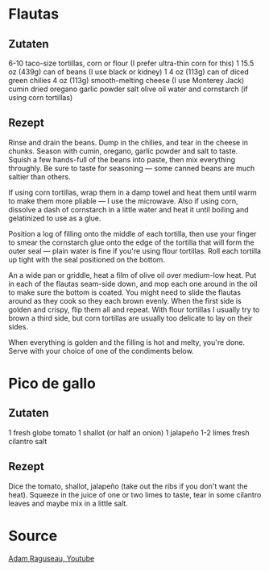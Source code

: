 # Flautas

## Zutaten

6-10 taco-size tortillas, corn or flour (I prefer ultra-thin corn for this)
1 15.5 oz (439g) can of beans (I use black or kidney)
1 4 oz (113g) can of diced green chilies
4 oz (113g) smooth-melting cheese (I use Monterey Jack)
cumin
dried oregano
garlic powder
salt
olive oil
water and cornstarch (if using corn tortillas)

## Rezept

Rinse and drain the beans. Dump in the chilies, and tear in the cheese in chunks. Season with cumin, oregano, garlic powder and salt to taste. Squish a few hands-full of the beans into paste, then mix everything throughly. Be sure to taste for seasoning — some canned beans are much saltier than others.

If using corn tortillas, wrap them in a damp towel and heat them until warm to make them more pliable — I use the microwave. Also if using corn, dissolve a dash of cornstarch in a little water and heat it until boiling and gelatinized to use as a glue.

Position a log of filling onto the middle of each tortilla, then use your finger to smear the cornstarch glue onto the edge of the tortilla that will form the outer seal — plain water is fine if you're using flour tortillas. Roll each tortilla up tight with the seal positioned on the bottom.

An a wide pan or griddle, heat a film of olive oil over medium-low heat. Put in each of the flautas seam-side down, and mop each one around in the oil to make sure the bottom is coated. You might need to slide the flautas around as they cook so they each brown evenly. When the first side is golden and crispy, flip them all and repeat. With flour tortillas I usually try to brown a third side, but corn tortillas are usually too delicate to lay on their sides.

When everything is golden and the filling is hot and melty, you're done. Serve with your choice of one of the condiments below.

# Pico de gallo

## Zutaten

1 fresh globe tomato
1 shallot (or half an onion)
1 jalapeño
1-2 limes
fresh cilantro
salt

## Rezept

Dice the tomato, shallot, jalapeño (take out the ribs if you don't want the heat). Squeeze in the juice of one or two limes to taste, tear in some cilantro leaves and maybe mix in a little salt.

# Source
[Adam Raguseau, Youtube](https://www.youtube.com/watch?v=3oFk6d7XNJ8)